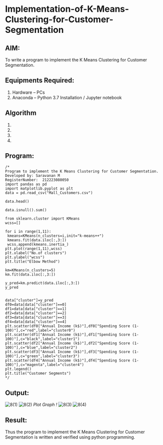 # Implementation-of-K-Means-Clustering-for-Customer-Segmentation

## AIM:
To write a program to implement the K Means Clustering for Customer Segmentation.

## Equipments Required:
1. Hardware – PCs
2. Anaconda – Python 3.7 Installation / Jupyter notebook

## Algorithm
1. 
2. 
3. 
4. 

## Program:
```
/*
Program to implement the K Means Clustering for Customer Segmentation.
Developed by: Saravanan M
RegisterNumber:  212223080050
import pandas as pd
import matplotlib.pyplot as plt
data = pd.read_csv("Mall_Customers.csv")

data.head()

data.isnull().sum()

from sklearn.cluster import KMeans
wcss=[]

for i in range(1,11):
 kmeans=KMeans(n_clusters=i,init="k-means++")
 kmeans.fit(data.iloc[:,3:])
 wcss.append(kmeans.inertia_)
plt.plot(range(1,11),wcss)
plt.xlabel("No.of clusters")
plt.ylabel("wcss")
plt.title("Elbow Method")

km=KMeans(n_clusters=5)
km.fit(data.iloc[:,3:])

y_pred=km.predict(data.iloc[:,3:])
y_pred


data["cluster"]=y_pred
df0=data[data["cluster"]==0]
df1=data[data["cluster"]==1]
df2=data[data["cluster"]==2]
df3=data[data["cluster"]==3]
df4=data[data["cluster"]==4]
plt.scatter(df0["Annual Income (k$)"],df0["Spending Score (1-100)"],c="red",label="cluster0")
plt.scatter(df1["Annual Income (k$)"],df1["Spending Score (1-100)"],c="black",label="cluster1")
plt.scatter(df2["Annual Income (k$)"],df2["Spending Score (1-100)"],c="blue",label="cluster2")
plt.scatter(df3["Annual Income (k$)"],df3["Spending Score (1-100)"],c="green",label="cluster3")
plt.scatter(df4["Annual Income (k$)"],df4["Spending Score (1-100)"],c="magenta",label="cluster4")
plt.legend()
plt.title("Customer Segments")
*/
```

## Output:
![8(1)](https://github.com/Saravanan142006/Implementation-of-K-Means-Clustering-for-Customer-Segmentation/assets/161738800/2a53f49f-e28a-43c4-b224-edb0e1a5b269)
![8(2)](https://github.com/Saravanan142006/Implementation-of-K-Means-Clustering-for-Customer-Segmentation/assets/161738800/75c6b968-863e-47c4-9404-7444019b60c7)
*Plot Graph !*
![8(3)](https://github.com/Saravanan142006/Implementation-of-K-Means-Clustering-for-Customer-Segmentation/assets/161738800/8ef07dd0-d73d-4bdb-b6dd-3d77826fb1e8)
![8(4)](https://github.com/Saravanan142006/Implementation-of-K-Means-Clustering-for-Customer-Segmentation/assets/161738800/4fdf40a1-a395-4d3d-9bcd-a655f7f0bb89)


## Result:
Thus the program to implement the K Means Clustering for Customer Segmentation is written and verified using python programming.

